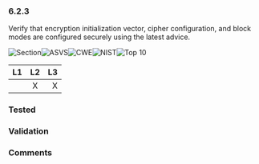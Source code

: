 ### 6.2.3 
Verify that encryption initialization vector, cipher configuration, and block modes are configured securely using the latest advice.

![Section](https://img.shields.io/badge/V6-green.svg)![ASVS](https://img.shields.io/badge/ASVS-6.2.3-blue.svg)![CWE](https://img.shields.io/badge/CWE-326-red.svg)![NIST](https://img.shields.io/badge/NIST--important.svg)![Top 10](https://img.shields.io/badge/OWASP%20Top%20Ten%202007-A8-lightgray.svg)

| L1| L2| L3|
| --|:--:|-:|
|  | X | X |

### Tested

### Validation

### Comments

        